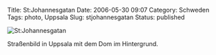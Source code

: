 Title: St:Johannesgatan
Date: 2006-05-30 09:07
Category: Schweden
Tags: photo, Uppsala
Slug: stjohannesgatan
Status: published

![St:Johannesgatan](/pic/johannesgatan.jpg "St:Johannesgatan")

Straßenbild in Uppsala mit dem Dom im Hintergrund.

